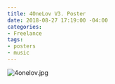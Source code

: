 ```yaml
---
title: 4OneLov V3. Poster
date: 2018-08-27 17:19:00 -04:00
categories:
- Freelance
tags:
- posters
- music
---
```


![4onelov.jpg](/uploads/4onelov.jpg)